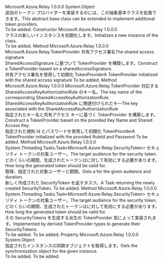 <Type Name="TokenProvider" FullName="Microsoft.Azure.Relay.TokenProvider">
  <TypeSignature Language="C#" Value="public abstract class TokenProvider" />
  <TypeSignature Language="ILAsm" Value=".class public auto ansi abstract beforefieldinit TokenProvider extends System.Object" />
  <TypeSignature Language="DocId" Value="T:Microsoft.Azure.Relay.TokenProvider" />
  <TypeSignature Language="VB.NET" Value="Public MustInherit Class TokenProvider" />
  <TypeSignature Language="F#" Value="type TokenProvider = class" />
  <AssemblyInfo>
    <AssemblyName>Microsoft.Azure.Relay</AssemblyName>
    <AssemblyVersion>1.0.0.0</AssemblyVersion>
  </AssemblyInfo>
  <Base>
    <BaseTypeName>System.Object</BaseTypeName>
  </Base>
  <Interfaces />
  <Docs>
    <summary>
            <span data-ttu-id="13b1b-101">追加のトークン プロバイダーを実装するのには、この抽象基本クラスを拡張できます。</span><span class="sxs-lookup"><span data-stu-id="13b1b-101">This abstract base class can be extended to implement additional token providers.</span></span>
            </summary>
    <remarks>To be added.</remarks>
  </Docs>
  <Members>
    <Member MemberName=".ctor">
      <MemberSignature Language="C#" Value="protected TokenProvider ();" />
      <MemberSignature Language="ILAsm" Value=".method familyhidebysig specialname rtspecialname instance void .ctor() cil managed" />
      <MemberSignature Language="DocId" Value="M:Microsoft.Azure.Relay.TokenProvider.#ctor" />
      <MemberSignature Language="VB.NET" Value="Protected Sub New ()" />
      <MemberType>Constructor</MemberType>
      <AssemblyInfo>
        <AssemblyName>Microsoft.Azure.Relay</AssemblyName>
        <AssemblyVersion>1.0.0.0</AssemblyVersion>
      </AssemblyInfo>
      <Parameters />
      <Docs>
        <summary><span data-ttu-id="13b1b-102"><see cref="T:Microsoft.Azure.Relay.TokenProvider" /> クラスの新しいインスタンスを初期化します。</span><span class="sxs-lookup"><span data-stu-id="13b1b-102">Initializes a new instance of the <see cref="T:Microsoft.Azure.Relay.TokenProvider" /> class.</span></span> </summary>
        <remarks>To be added.</remarks>
      </Docs>
    </Member>
    <Member MemberName="CreateSharedAccessSignatureTokenProvider">
      <MemberSignature Language="C#" Value="public static Microsoft.Azure.Relay.TokenProvider CreateSharedAccessSignatureTokenProvider (string sharedAccessSignature);" />
      <MemberSignature Language="ILAsm" Value=".method public static hidebysig class Microsoft.Azure.Relay.TokenProvider CreateSharedAccessSignatureTokenProvider(string sharedAccessSignature) cil managed" />
      <MemberSignature Language="DocId" Value="M:Microsoft.Azure.Relay.TokenProvider.CreateSharedAccessSignatureTokenProvider(System.String)" />
      <MemberSignature Language="VB.NET" Value="Public Shared Function CreateSharedAccessSignatureTokenProvider (sharedAccessSignature As String) As TokenProvider" />
      <MemberSignature Language="F#" Value="static member CreateSharedAccessSignatureTokenProvider : string -&gt; Microsoft.Azure.Relay.TokenProvider" Usage="Microsoft.Azure.Relay.TokenProvider.CreateSharedAccessSignatureTokenProvider sharedAccessSignature" />
      <MemberType>Method</MemberType>
      <AssemblyInfo>
        <AssemblyName>Microsoft.Azure.Relay</AssemblyName>
        <AssemblyVersion>1.0.0.0</AssemblyVersion>
      </AssemblyInfo>
      <ReturnValue>
        <ReturnType>Microsoft.Azure.Relay.TokenProvider</ReturnType>
      </ReturnValue>
      <Parameters>
        <Parameter Name="sharedAccessSignature" Type="System.String" />
      </Parameters>
      <Docs>
        <param name="sharedAccessSignature"><span data-ttu-id="13b1b-103">共有アクセス署名</span><span class="sxs-lookup"><span data-stu-id="13b1b-103">The shared access signature</span></span></param>
        <summary>
            <span data-ttu-id="13b1b-104">SharedAccessSignature に基づいて TokenProvider を構築します。</span><span class="sxs-lookup"><span data-stu-id="13b1b-104">Construct a TokenProvider based on a sharedAccessSignature.</span></span>
            </summary>
        <returns><span data-ttu-id="13b1b-105">共有アクセス署名を使用して初期化 TokenProvider</span><span class="sxs-lookup"><span data-stu-id="13b1b-105">A TokenProvider initialized with the shared access signature</span></span></returns>
        <remarks>To be added.</remarks>
      </Docs>
    </Member>
    <Member MemberName="CreateSharedAccessSignatureTokenProvider">
      <MemberSignature Language="C#" Value="public static Microsoft.Azure.Relay.TokenProvider CreateSharedAccessSignatureTokenProvider (string keyName, string sharedAccessKey);" />
      <MemberSignature Language="ILAsm" Value=".method public static hidebysig class Microsoft.Azure.Relay.TokenProvider CreateSharedAccessSignatureTokenProvider(string keyName, string sharedAccessKey) cil managed" />
      <MemberSignature Language="DocId" Value="M:Microsoft.Azure.Relay.TokenProvider.CreateSharedAccessSignatureTokenProvider(System.String,System.String)" />
      <MemberSignature Language="VB.NET" Value="Public Shared Function CreateSharedAccessSignatureTokenProvider (keyName As String, sharedAccessKey As String) As TokenProvider" />
      <MemberSignature Language="F#" Value="static member CreateSharedAccessSignatureTokenProvider : string * string -&gt; Microsoft.Azure.Relay.TokenProvider" Usage="Microsoft.Azure.Relay.TokenProvider.CreateSharedAccessSignatureTokenProvider (keyName, sharedAccessKey)" />
      <MemberType>Method</MemberType>
      <AssemblyInfo>
        <AssemblyName>Microsoft.Azure.Relay</AssemblyName>
        <AssemblyVersion>1.0.0.0</AssemblyVersion>
      </AssemblyInfo>
      <ReturnValue>
        <ReturnType>Microsoft.Azure.Relay.TokenProvider</ReturnType>
      </ReturnValue>
      <Parameters>
        <Parameter Name="keyName" Type="System.String" />
        <Parameter Name="sharedAccessKey" Type="System.String" />
      </Parameters>
      <Docs>
        <param name="keyName"><span data-ttu-id="13b1b-106">対応する SharedAccessKeyAuthorizationRule のキー名。</span><span class="sxs-lookup"><span data-stu-id="13b1b-106">The key name of the corresponding SharedAccessKeyAuthorizationRule.</span></span></param>
        <param name="sharedAccessKey"><span data-ttu-id="13b1b-107">SharedAccessKeyAuthorizationRule に関連付けられたキー</span><span class="sxs-lookup"><span data-stu-id="13b1b-107">The key associated with the SharedAccessKeyAuthorizationRule</span></span></param>
        <summary>
            <span data-ttu-id="13b1b-108">指定されたキー名と共有アクセス キーに基づく TokenProvider を構築します。</span><span class="sxs-lookup"><span data-stu-id="13b1b-108">Construct a TokenProvider based on the provided Key Name and Shared Access Key.</span></span>
            </summary>
        <returns><span data-ttu-id="13b1b-109">指定された規則 Id とパスワードを使用して初期化 TokenProvider</span><span class="sxs-lookup"><span data-stu-id="13b1b-109">A TokenProvider initialized with the provided RuleId and Password</span></span></returns>
        <remarks>To be added.</remarks>
      </Docs>
    </Member>
    <Member MemberName="GetTokenAsync">
      <MemberSignature Language="C#" Value="public System.Threading.Tasks.Task&lt;Microsoft.Azure.Relay.SecurityToken&gt; GetTokenAsync (string audience, TimeSpan validFor);" />
      <MemberSignature Language="ILAsm" Value=".method public hidebysig instance class System.Threading.Tasks.Task`1&lt;class Microsoft.Azure.Relay.SecurityToken&gt; GetTokenAsync(string audience, valuetype System.TimeSpan validFor) cil managed" />
      <MemberSignature Language="DocId" Value="M:Microsoft.Azure.Relay.TokenProvider.GetTokenAsync(System.String,System.TimeSpan)" />
      <MemberSignature Language="VB.NET" Value="Public Function GetTokenAsync (audience As String, validFor As TimeSpan) As Task(Of SecurityToken)" />
      <MemberSignature Language="F#" Value="member this.GetTokenAsync : string * TimeSpan -&gt; System.Threading.Tasks.Task&lt;Microsoft.Azure.Relay.SecurityToken&gt;" Usage="tokenProvider.GetTokenAsync (audience, validFor)" />
      <MemberType>Method</MemberType>
      <AssemblyInfo>
        <AssemblyName>Microsoft.Azure.Relay</AssemblyName>
        <AssemblyVersion>1.0.0.0</AssemblyVersion>
      </AssemblyInfo>
      <ReturnValue>
        <ReturnType>System.Threading.Tasks.Task&lt;Microsoft.Azure.Relay.SecurityToken&gt;</ReturnType>
      </ReturnValue>
      <Parameters>
        <Parameter Name="audience" Type="System.String" />
        <Parameter Name="validFor" Type="System.TimeSpan" />
      </Parameters>
      <Docs>
        <param name="audience"><span data-ttu-id="13b1b-110">セキュリティ トークンの対象ユーザー。</span><span class="sxs-lookup"><span data-stu-id="13b1b-110">The target audience for the security token.</span></span></param>
        <param name="validFor"><span data-ttu-id="13b1b-111">どのくらいの期間、生成されたトークンはに対して有効にする必要があります。</span><span class="sxs-lookup"><span data-stu-id="13b1b-111">How long the generated token should be valid for.</span></span></param>
        <summary>
            <span data-ttu-id="13b1b-112">取得、<see cref="T:Microsoft.Azure.Relay.SecurityToken" />指定された対象ユーザーと期間。</span><span class="sxs-lookup"><span data-stu-id="13b1b-112">Gets a <see cref="T:Microsoft.Azure.Relay.SecurityToken" /> for the given audience and duration.</span></span>
            </summary>
        <returns><span data-ttu-id="13b1b-113">新しく作成された SecurityToken を返すタスク。</span><span class="sxs-lookup"><span data-stu-id="13b1b-113">A Task returning the newly created SecurityToken.</span></span></returns>
        <remarks>To be added.</remarks>
      </Docs>
    </Member>
    <Member MemberName="OnGetTokenAsync">
      <MemberSignature Language="C#" Value="protected abstract System.Threading.Tasks.Task&lt;Microsoft.Azure.Relay.SecurityToken&gt; OnGetTokenAsync (string audience, TimeSpan validFor);" />
      <MemberSignature Language="ILAsm" Value=".method familyhidebysig newslot virtual instance class System.Threading.Tasks.Task`1&lt;class Microsoft.Azure.Relay.SecurityToken&gt; OnGetTokenAsync(string audience, valuetype System.TimeSpan validFor) cil managed" />
      <MemberSignature Language="DocId" Value="M:Microsoft.Azure.Relay.TokenProvider.OnGetTokenAsync(System.String,System.TimeSpan)" />
      <MemberSignature Language="VB.NET" Value="Protected MustOverride Function OnGetTokenAsync (audience As String, validFor As TimeSpan) As Task(Of SecurityToken)" />
      <MemberSignature Language="F#" Value="abstract member OnGetTokenAsync : string * TimeSpan -&gt; System.Threading.Tasks.Task&lt;Microsoft.Azure.Relay.SecurityToken&gt;" Usage="tokenProvider.OnGetTokenAsync (audience, validFor)" />
      <MemberType>Method</MemberType>
      <AssemblyInfo>
        <AssemblyName>Microsoft.Azure.Relay</AssemblyName>
        <AssemblyVersion>1.0.0.0</AssemblyVersion>
      </AssemblyInfo>
      <ReturnValue>
        <ReturnType>System.Threading.Tasks.Task&lt;Microsoft.Azure.Relay.SecurityToken&gt;</ReturnType>
      </ReturnValue>
      <Parameters>
        <Parameter Name="audience" Type="System.String" />
        <Parameter Name="validFor" Type="System.TimeSpan" />
      </Parameters>
      <Docs>
        <param name="audience"><span data-ttu-id="13b1b-114">セキュリティ トークンの対象ユーザー。</span><span class="sxs-lookup"><span data-stu-id="13b1b-114">The target audience for the security token.</span></span></param>
        <param name="validFor"><span data-ttu-id="13b1b-115">どのくらいの期間、生成されたトークンはに対して有効にする必要があります。</span><span class="sxs-lookup"><span data-stu-id="13b1b-115">How long the generated token should be valid for.</span></span></param>
        <summary>
            <span data-ttu-id="13b1b-116">その SecurityTokens を生成する派生の TokenProvider 型によって実装されます。</span><span class="sxs-lookup"><span data-stu-id="13b1b-116">Implemented by derived TokenProvider types to generate their SecurityTokens.</span></span>
            </summary>
        <returns>To be added.</returns>
        <remarks>To be added.</remarks>
      </Docs>
    </Member>
    <Member MemberName="ThisLock">
      <MemberSignature Language="C#" Value="protected object ThisLock { get; }" />
      <MemberSignature Language="ILAsm" Value=".property instance object ThisLock" />
      <MemberSignature Language="DocId" Value="P:Microsoft.Azure.Relay.TokenProvider.ThisLock" />
      <MemberSignature Language="VB.NET" Value="Protected ReadOnly Property ThisLock As Object" />
      <MemberSignature Language="F#" Value="member this.ThisLock : obj" Usage="Microsoft.Azure.Relay.TokenProvider.ThisLock" />
      <MemberType>Property</MemberType>
      <AssemblyInfo>
        <AssemblyName>Microsoft.Azure.Relay</AssemblyName>
        <AssemblyVersion>1.0.0.0</AssemblyVersion>
      </AssemblyInfo>
      <ReturnValue>
        <ReturnType>System.Object</ReturnType>
      </ReturnValue>
      <Docs>
        <summary>
            <span data-ttu-id="13b1b-117">指定されたインスタンスの同期オブジェクトを取得します。</span><span class="sxs-lookup"><span data-stu-id="13b1b-117">Gets the synchronization object for the given instance.</span></span>
            </summary>
        <value>To be added.</value>
        <remarks>To be added.</remarks>
      </Docs>
    </Member>
  </Members>
</Type>